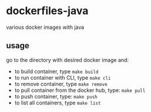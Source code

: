 # dockerfiles-java
various docker images with java

usage
-----

go to the directory with desired docker image and:

- to build container, type `make build`
- to run container with CLI, type `make cli`
- to remove container, type `make remove`
- to pull container from the docker hub, type: `make pull`
- to push container, type: `make push`
- to list all containers, type  `make list`
